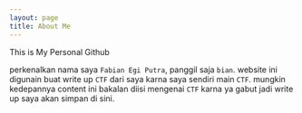 ```yaml
---
layout: page
title: About Me
---
```


This is My Personal Github

perkenalkan nama saya `Fabian Egi Putra`, panggil saja `bian`. website ini digunain buat write up `CTF` dari saya karna saya sendiri main `CTF`. mungkin kedepannya content ini bakalan diisi mengenai `CTF` karna ya gabut jadi write up saya akan simpan di sini. 